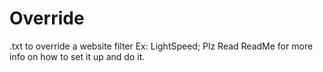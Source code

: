 # Override
.txt to override a website filter Ex: LightSpeed; Plz Read ReadMe for more info on how to set it up and do it.
